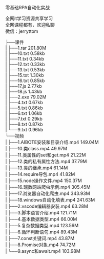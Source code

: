 零基础RPA自动化实战

全网it学习资源共享学习<br>全网课程都有，欢迎私聊<br>微信：jerryttom<br>

├──课件<br> | ├──1.rar 201.80M<br> | ├──10.txt 0.58kb<br> | ├──11.txt 0.34kb<br> | ├──12.txt 0.33kb<br> | ├──13.txt 0.53kb<br> | ├──15.txt 1.30kb<br> | ├──16.txt 0.85kb<br> | ├──17.js 2.77kb<br> | ├──18.js 1.43kb<br> | ├──2.exe 79.02M<br> | ├──4.txt 0.67kb<br> | ├──5.txt 0.86kb<br> | ├──6.txt 1.06kb<br> | ├──7.txt 0.29kb<br> | ├──8.txt 0.87kb<br> | └──9.txt 0.96kb<br> └──视频<br> | ├──1.AIBOTE安装和目录介绍.mp4 149.04M<br> | ├──10.类class.mp4 49.97M<br> | ├──11.类属性的set和get.mp4 21.22M<br> | ├──12.类的私有属性方法.mp4 37.79M<br> | ├──13.类的继承.mp4 61.14M<br> | ├──14.require导包.mp4 41.82M<br> | ├──15.node操作文件.mp4 150.37M<br> | ├──16.瑞数网站爬虫示例.mp4 305.45M<br> | ├──17.浏览器自动化爬虫.mp4 343.93M<br> | ├──18.windows自动化填表.mp4 241.63M<br> | ├──2.vscode编辑器安装.mp4 63.28M<br> | ├──3.脚本语言介绍.mp4 121.71M<br> | ├──4.基本数据类型.mp4 66.00M<br> | ├──5.复杂数据类型.mp4 123.56M<br> | ├──6.循环判断语句.mp4 89.43M<br> | ├──7.const关键词.mp4 43.87M<br> | ├──8.Promise对象.mp4 74.72M<br> | └──9.async和await.mp4 103.98M